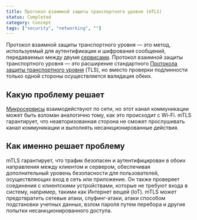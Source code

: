 ```yaml
---
title: Протокол взаимной защиты транспортного уровня (mTLS)
status: Completed
category: Concept
tags: ["security", "networking", ""]
---
```


Протокол взаимной защиты транспортного уровня — это метод, используемый для аутентификации и шифрования сообщений, передаваемых между двумя [сервисами](/service/). 
Протокол взаимной защиты транспортного уровня — это расширение стандартного [Протокола защиты транспортного уровня](/transport-layer-security/) (TLS), 
но вместо проверки подлинности только одной стороны осуществляется валидация обеих.

## Какую проблему решает

[Микросервисы](/microservices-architecture/) взаимодействуют по сети, но этот канал коммуникации может быть взломан аналогично тому, как это происходит с Wi-Fi.
mTLS гарантирует, что неавторизованная сторона не сможет прослушивать канал коммуникации и выполнять несанкционированные действия. 

## Как именно решает проблему

mTLS гарантирует, что трафик безопасен и аутентифицирован в обоих направления между клиентом и сервером, 
обеспечивая дополнительный уровень безопасности для пользователей, осуществляющих вход в сеть или приложение.
Он также проверяет соединения с клиентскими устройствами, которые не требуют входа в систему, например, такими как Интернет вещей (IoT).
mTLS может предотвратить сетевые атаки, спуфинг-атаки, атаки способом подстановки учетных данных, взлом пароля путем перебора и другие попытки несанкционированного доступа. 
